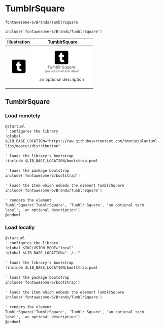 # TumblrSquare


```text
fontawesome-6/Brands/TumblrSquare
```

```text
include('fontawesome-6/Brands/TumblrSquare')
```



| Illustration | TumblrSquare |
| :---: | :---: |
| ![illustration for Illustration](../../fontawesome-6/Brands/TumblrSquare.png) | ![illustration for TumblrSquare](../../fontawesome-6/Brands/TumblrSquare.Local.png) |




## TumblrSquare

### Load remotely
```plantuml
@startuml
' configures the library
!global $LIB_BASE_LOCATION="https://raw.githubusercontent.com/tmorin/plantuml-libs/master/distribution"

' loads the library's bootstrap
!include $LIB_BASE_LOCATION/bootstrap.puml

' loads the package bootstrap
include('fontawesome-6/bootstrap')

' loads the Item which embeds the element TumblrSquare
include('fontawesome-6/Brands/TumblrSquare')

' renders the element
TumblrSquare('TumblrSquare', 'Tumblr Square', 'an optional tech label', 'an optional description')
@enduml
```

### Load locally
```plantuml
@startuml
' configures the library
!global $INCLUSION_MODE="local"
!global $LIB_BASE_LOCATION="../.."

' loads the library's bootstrap
!include $LIB_BASE_LOCATION/bootstrap.puml

' loads the package bootstrap
include('fontawesome-6/bootstrap')

' loads the Item which embeds the element TumblrSquare
include('fontawesome-6/Brands/TumblrSquare')

' renders the element
TumblrSquare('TumblrSquare', 'Tumblr Square', 'an optional tech label', 'an optional description')
@enduml
```

